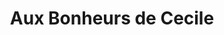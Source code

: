 ---
title: "Aux Bonheurs de Cecile"
url: /kaysersberg-vignoble/aux-bonheurs-de-cecile/
shop: cadeau
---